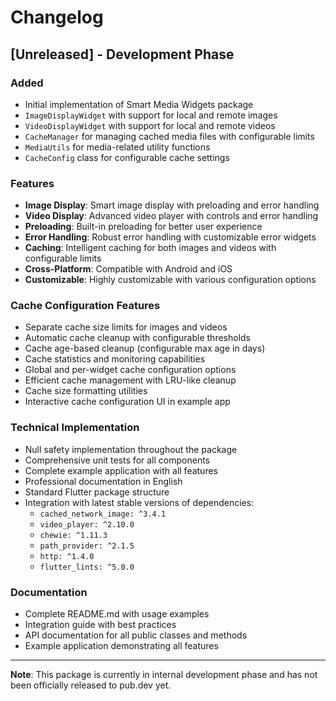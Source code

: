 # Changelog

## [Unreleased] - Development Phase

### Added
* Initial implementation of Smart Media Widgets package
* `ImageDisplayWidget` with support for local and remote images
* `VideoDisplayWidget` with support for local and remote videos
* `CacheManager` for managing cached media files with configurable limits
* `MediaUtils` for media-related utility functions
* `CacheConfig` class for configurable cache settings

### Features
* **Image Display**: Smart image display with preloading and error handling
* **Video Display**: Advanced video player with controls and error handling
* **Preloading**: Built-in preloading for better user experience
* **Error Handling**: Robust error handling with customizable error widgets
* **Caching**: Intelligent caching for both images and videos with configurable limits
* **Cross-Platform**: Compatible with Android and iOS
* **Customizable**: Highly customizable with various configuration options

### Cache Configuration Features
* Separate cache size limits for images and videos
* Automatic cache cleanup with configurable thresholds
* Cache age-based cleanup (configurable max age in days)
* Cache statistics and monitoring capabilities
* Global and per-widget cache configuration options
* Efficient cache management with LRU-like cleanup
* Cache size formatting utilities
* Interactive cache configuration UI in example app

### Technical Implementation
* Null safety implementation throughout the package
* Comprehensive unit tests for all components
* Complete example application with all features
* Professional documentation in English
* Standard Flutter package structure
* Integration with latest stable versions of dependencies:
  - `cached_network_image: ^3.4.1`
  - `video_player: ^2.10.0`
  - `chewie: ^1.11.3`
  - `path_provider: ^2.1.5`
  - `http: ^1.4.0`
  - `flutter_lints: ^5.0.0`

### Documentation
* Complete README.md with usage examples
* Integration guide with best practices
* API documentation for all public classes and methods
* Example application demonstrating all features

---

**Note**: This package is currently in internal development phase and has not been officially released to pub.dev yet.
